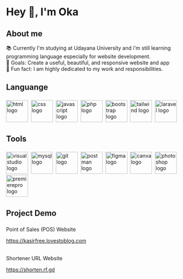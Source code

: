 <h1 align="left">Hey 👋, I'm Oka</h1>

###


<h2 align="left">About me</h2>
<p align="left">📚 Currently I'm studying at Udayana University and i'm still learning programming language especially for website development.<br>🎯 Goals: Create a useful, beautiful, and responsive website and app<br>🎲 Fun fact: I am highly dedicated to my work and responsibilities.</p>

###

<h2 align="left">Languange</h2>

###

<div align="left">
  <img src="https://cdn.jsdelivr.net/npm/devicon@2.16.0/icons/html5/html5-plain-wordmark.svg" height="60" alt="html logo"  />
  <img width="auto" />
  <img src="https://cdn.jsdelivr.net/npm/devicon@2.16.0/icons/css3/css3-plain-wordmark.svg" height="60" alt="css logo"  />
  <img width="auto" />
  <img src="https://cdn.jsdelivr.net/npm/devicon@2.16.0/icons/javascript/javascript-original.svg" height="60" alt="javascript logo"  />
  <img width="auto" />
  <img src="https://cdn.jsdelivr.net/npm/devicon@2.16.0/icons/php/php-original.svg" height="60" alt="php logo"  />
  <img width="auto" />
  <img src="https://cdn.jsdelivr.net/npm/devicon@2.16.0/icons/bootstrap/bootstrap-original-wordmark.svg" height="60" alt="bootstrap logo"  />
  <img width="auto" />
  <img src="https://cdn.jsdelivr.net/npm/devicon@2.16.0/icons/tailwindcss/tailwindcss-original.svg" height="60" alt="tailwind logo"  />
  <img width="auto" />
  <img src="https://cdn.jsdelivr.net/npm/devicon@2.16.0/icons/laravel/laravel-original-wordmark.svg" height="60" alt="laravel logo"  />
  <img width="auto" />
</div>

###

<h2 align="left">Tools</h2>

###

<div align="left">
  <img src="https://cdn.jsdelivr.net/gh/devicons/devicon@latest/icons/vscode/vscode-original.svg" height="60" alt="visual studio logo"  />
  <img width="auto" />
  <img src="https://cdn.jsdelivr.net/npm/devicon@2.16.0/icons/mysql/mysql-original-wordmark.svg" height="60" alt="mysql logo"  />
  <img width="auto" />
  <img src="https://cdn.jsdelivr.net/npm/devicon@2.16.0/icons/git/git-original.svg" height="60" alt="git logo"  />
  <img width="auto" />
  <img src="https://cdn.jsdelivr.net/npm/devicon@2.16.0/icons/postman/postman-original.svg" height="60" alt="postman logo"  />
  <img width="auto" />
  <img src="https://cdn.jsdelivr.net/npm/devicon@2.16.0/icons/figma/figma-original.svg" height="60" alt="figma logo"  />
  <img width="auto" />
  <img src="https://cdn.jsdelivr.net/npm/devicon@2.16.0/icons/canva/canva-original.svg" height="60" alt="canva logo"  />
  <img width="auto" />
  <img src="https://cdn.jsdelivr.net/npm/devicon@2.16.0/icons/photoshop/photoshop-original.svg" height="60" alt="photoshop logo"  />
  <img width="auto" />
  <img src="https://cdn.jsdelivr.net/npm/devicon@2.16.0/icons/premierepro/premierepro-original.svg" height="60" alt="premierepro logo"  />
  <img width="auto" />
</div>

### 

<h2 align="left">Project Demo</h2>

###

<div align="left">
  <p>Point of Sales (POS) Website</p>
  <a href="https://kasirfree.lovestoblog.com" target="_blank">https://kasirfree.lovestoblog.com</a>
  <br><br>
  <p>Shortener URL Website</p>
  <a href="https://shorten.rf.gd" target="_blank">https://shorten.rf.gd</a>
</div>

###


<!--
**oka123/oka123** is a ✨ _special_ ✨ repository because its `README.md` (this file) appears on your GitHub profile.

Here are some ideas to get you started:

- 🔭 I’m currently working on ...
- 🌱 I’m currently learning ...
- 👯 I’m looking to collaborate on ...
- 🤔 I’m looking for help with ...
- 💬 Ask me about ...
- 📫 How to reach me: ...
- 😄 Pronouns: ...
- ⚡ Fun fact: ...
-->
